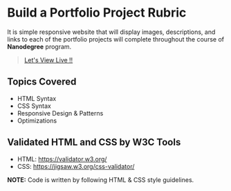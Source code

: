 # Build a Portfolio Project Rubric

It is simple responsive website that will display images, descriptions, and links to each of the portfolio projects will complete throughout the course of **Nanodegree** program.

> [Let's View Live !!](https://kprokkie.github.io/build-portfolio-site/)

## Topics Covered

- HTML Syntax
- CSS Syntax
- Responsive Design & Patterns
- Optimizations

## Validated HTML and CSS by **W3C** Tools

- HTML: https://validator.w3.org/
- CSS: https://jigsaw.w3.org/css-validator/

**NOTE:** Code is written by following HTML & CSS style guidelines.



